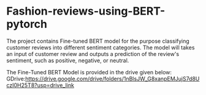 # Fashion-reviews-using-BERT-pytorch

The project contains Fine-tuned BERT model for the purpose classifying customer reviews into different sentiment categories. 
The model will takes an input of customer review and outputs a prediction of the review's sentiment, 
such as positive, negative, or neutral.

The Fine-Tuned BERT Model is provided in the drive given below:
GDrive:https://drive.google.com/drive/folders/1nBlsJW_G8xanpEMJujS7d8UczI0H25T8?usp=drive_link

